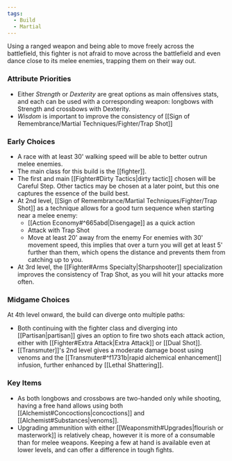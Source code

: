 ```yaml
---
tags:
  - Build
  - Martial
---
```

Using a ranged weapon and being able to move freely across the battlefield, this fighter is not afraid to move across the battlefield and even dance close to its melee enemies, trapping them on their way out.

### Attribute Priorities

* Either _Strength_ or _Dexterity_ are great options as main offensives stats, and each can be used with a corresponding weapon: longbows with Strength and crossbows with Dexterity.
* _Wisdom_ is important to improve the consistency of [[Sign of Remembrance/Martial Techniques/Fighter/Trap Shot]]

### Early Choices

* A race with at least 30' walking speed will be able to better outrun melee enemies.
* The main class for this build is the [[fighter]].
* The first and main [[Fighter#Dirty Tactics|dirty tactic]] chosen will be Careful Step. Other tactics may be chosen at a later point, but this one captures the essence of the build best.
* At 2nd level, [[Sign of Remembrance/Martial Techniques/Fighter/Trap Shot]] as a technique allows for a good turn sequence when starting near a melee enemy:
	* [[Action Economy#^665abd|Disengage]] as a quick action
	* Attack with Trap Shot
	* Move at least 20' away from the enemy
	For enemies with 30' movement speed, this implies that over a turn you will get at least 5' further than them, which opens the distance and prevents them from catching up to you.
* At 3rd level, the [[Fighter#Arms Specialty|Sharpshooter]] specialization improves the consistency of Trap Shot, as you will hit your attacks more often.

### Midgame Choices

At 4th level onward, the build can diverge onto multiple paths:
* Both continuing with the fighter class and diverging into [[Partisan|partisan]] gives an option to fire two shots each attack action, either with [[Fighter#Extra Attack|Extra Attack]] or [[Dual Shot]].
* [[Transmuter]]'s 2nd level gives a moderate damage boost using venoms and the [[Transmuter#^f1731b|rapid alchemical enhancement]] infusion, further enhanced by [[Lethal Shattering]].

### Key Items

* As both longbows and crossbows are two-handed only while shooting, having a free hand allows using both [[Alchemist#Concoctions|concoctions]] and [[Alchemist#Substances|venoms]].
* Upgrading ammunition with either [[Weaponsmith#Upgrades|flourish or masterwork]] is relatively cheap, however it is more of a consumable than for melee weapons. Keeping a few at hand is available even at lower levels, and can offer a difference in tough fights.